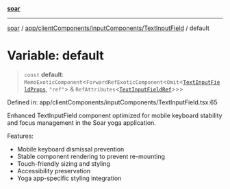 [**soar**](../../../../../README.md)

***

[soar](../../../../../modules.md) / [app/clientComponents/inputComponents/TextInputField](../README.md) / default

# Variable: default

> `const` **default**: `MemoExoticComponent`\<`ForwardRefExoticComponent`\<`Omit`\<[`TextInputFieldProps`](../interfaces/TextInputFieldProps.md), `"ref"`\> & `RefAttributes`\<[`TextInputFieldRef`](../type-aliases/TextInputFieldRef.md)\>\>\>

Defined in: app/clientComponents/inputComponents/TextInputField.tsx:65

Enhanced TextInputField component optimized for mobile keyboard stability
and focus management in the Soar yoga application.

Features:
- Mobile keyboard dismissal prevention
- Stable component rendering to prevent re-mounting
- Touch-friendly sizing and styling
- Accessibility preservation
- Yoga app-specific styling integration
